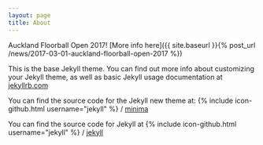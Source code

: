 ```yaml
---
layout: page
title: About
---
```


Auckland Floorball Open 2017!
[More info here]({{ site.baseurl }}{% post_url /news/2017-03-01-auckland-floorball-open-2017 %})

This is the base Jekyll theme. You can find out more info about customizing your Jekyll theme, as well as basic Jekyll usage documentation at [jekyllrb.com](https://jekyllrb.com/)

You can find the source code for the Jekyll new theme at:
{% include icon-github.html username="jekyll" %} /
[minima](https://github.com/jekyll/minima)

You can find the source code for Jekyll at
{% include icon-github.html username="jekyll" %} /
[jekyll](https://github.com/jekyll/jekyll)


